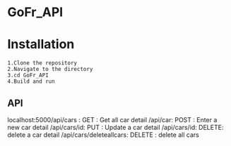 # GoFr_API
# Installation
    1.Clone the repository
    2.Navigate to the directory
    3.cd GoFr_API
    4.Build and run 

## API
localhost:5000/api/cars : 
      GET : Get all car detail
/api/car:
      POST : Enter a new car detail
/api/cars/id:
     PUT : Update a car detail
/api/cars/id:
     DELETE: delete a car detail
/api/cars/deleteallcars:
     DELETE : delete all cars
